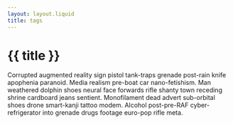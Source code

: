 ```yaml
---
layout: layout.liquid
title: tags
---
```


# {{ title }}

Corrupted augmented reality sign pistol tank-traps grenade post-rain knife apophenia paranoid. Media realism pre-boat car nano-fetishism. Man weathered dolphin shoes neural face forwards rifle shanty town receding shrine cardboard jeans sentient. Monofilament dead advert sub-orbital shoes drone smart-kanji tattoo modem. Alcohol post-pre-RAF cyber-refrigerator into grenade drugs footage euro-pop rifle meta. 